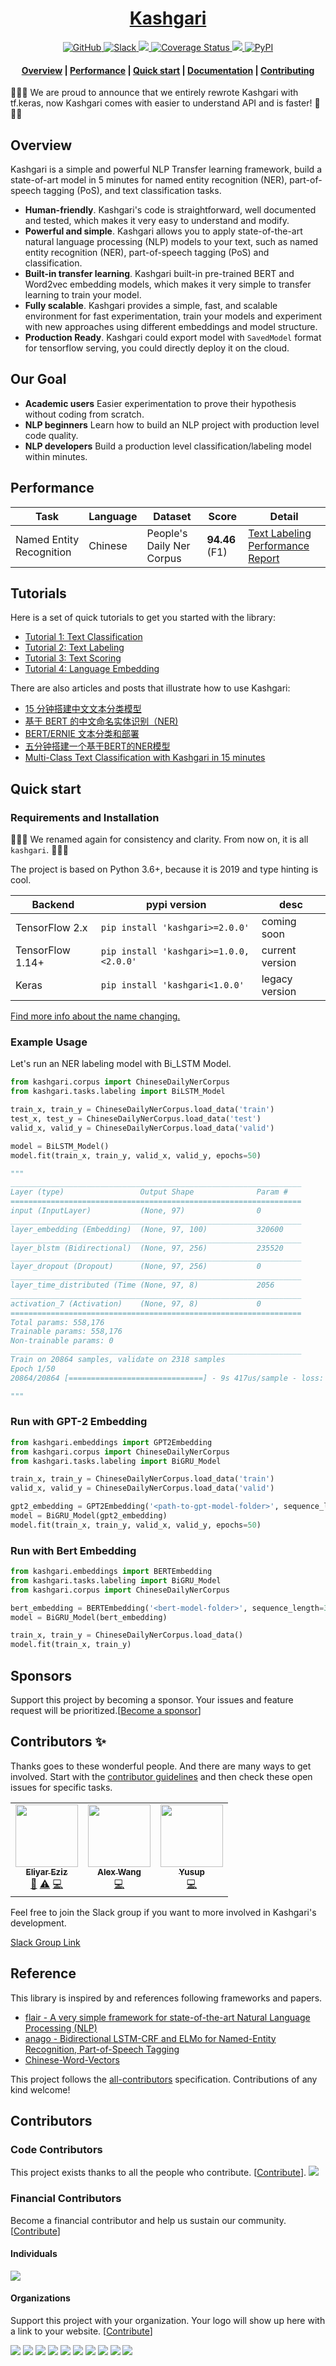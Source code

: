 <!-- prettier-ignore-start -->
<!-- markdownlint-disable -->
<h1 align="center">
    <a href='https://en.wikipedia.org/wiki/Mahmud_al-Kashgari'>Kashgari</a>
</h1>

<p align="center">
    <a href="https://github.com/BrikerMan/kashgari/blob/master/LICENSE">
        <img alt="GitHub" src="https://img.shields.io/github/license/BrikerMan/kashgari.svg?color=blue&style=popout">
    </a>
    <a href="https://join.slack.com/t/kashgari/shared_invite/enQtODU4OTEzNDExNjUyLTY0MzI4MGFkZmRkY2VmMzdmZjRkZTYxMmMwNjMyOTI1NGE5YzQ2OTZkYzA1YWY0NTkyMDdlZGY5MGI5N2U4YzM">
        <img alt="Slack" src="https://img.shields.io/badge/chat-Slack-blueviolet?logo=Slack&style=popout">
    </a>
    <a href="https://travis-ci.com/BrikerMan/Kashgari">
        <img src="https://travis-ci.com/BrikerMan/Kashgari.svg?branch=master"/>
    </a>
    <a href='https://coveralls.io/github/BrikerMan/Kashgari?branch=master'>
        <img src='https://coveralls.io/repos/github/BrikerMan/Kashgari/badge.svg?branch=master' alt='Coverage Status'/>
    </a>
     <a href="https://pepy.tech/project/kashgari">
        <img src="https://pepy.tech/badge/kashgari"/>
    </a>
    <a href="https://pypi.org/project/kashgari/">
        <img alt="PyPI" src="https://img.shields.io/pypi/v/kashgari.svg">
    </a>
</p>

<h4 align="center">
    <a href="#overview">Overview</a> |
    <a href="#performance">Performance</a> |
    <a href="#quick-start">Quick start</a> |
    <a href="https://kashgari.readthedocs.io/">Documentation</a> |
    <a href="https://kashgari.readthedocs.io/about/contributing/">Contributing</a>
</h4>

<!-- markdownlint-enable -->
<!-- prettier-ignore-end -->

🎉🎉🎉 We are proud to announce that we entirely rewrote Kashgari with tf.keras, now Kashgari comes with easier to understand API and is faster! 🎉🎉🎉

## Overview

Kashgari is a simple and powerful NLP Transfer learning framework, build a state-of-art model in 5 minutes for named entity recognition (NER), part-of-speech tagging (PoS), and text classification tasks.

- **Human-friendly**. Kashgari's code is straightforward, well documented and tested, which makes it very easy to understand and modify.
- **Powerful and simple**. Kashgari allows you to apply state-of-the-art natural language processing (NLP) models to your text, such as named entity recognition (NER), part-of-speech tagging (PoS) and classification.
- **Built-in transfer learning**. Kashgari built-in pre-trained BERT and Word2vec embedding models, which makes it very simple to transfer learning to train your model.
- **Fully scalable**. Kashgari provides a simple, fast, and scalable environment for fast experimentation, train your models and experiment with new approaches using different embeddings and model structure.
- **Production Ready**. Kashgari could export model with `SavedModel` format for tensorflow serving, you could directly deploy it on the cloud.

## Our Goal

- **Academic users** Easier experimentation to prove their hypothesis without coding from scratch.
- **NLP beginners** Learn how to build an NLP project with production level code quality.
- **NLP developers** Build a production level classification/labeling model within minutes.

## Performance

| Task                     | Language | Dataset                   | Score          | Detail                                                                                                   |
| ------------------------ | -------- | ------------------------- | -------------- | -------------------------------------------------------------------------------------------------------- |
| Named Entity Recognition | Chinese  | People's Daily Ner Corpus | **94.46** (F1) | [Text Labeling Performance Report](https://kashgari.bmio.net/tutorial/text-labeling/#performance-report) |

## Tutorials

Here is a set of quick tutorials to get you started with the library:

- [Tutorial 1: Text Classification](./docs/tutorial/text-classification.md)
- [Tutorial 2: Text Labeling](./docs/tutorial/text-labeling.md)
- [Tutorial 3: Text Scoring](./docs/tutorial/text-scoring.md)
- [Tutorial 4: Language Embedding](./docs/embeddings/index.md)

There are also articles and posts that illustrate how to use Kashgari:

- [15 分钟搭建中文文本分类模型](https://eliyar.biz/nlp_chinese_text_classification_in_15mins/)
- [基于 BERT 的中文命名实体识别（NER)](https://eliyar.biz/nlp_chinese_bert_ner/)
- [BERT/ERNIE 文本分类和部署](https://eliyar.biz/nlp_train_and_deploy_bert_text_classification/)
- [五分钟搭建一个基于BERT的NER模型](https://www.jianshu.com/p/1d6689851622)
- [Multi-Class Text Classification with Kashgari in 15 minutes](https://medium.com/@BrikerMan/multi-class-text-classification-with-kashgari-in-15mins-c3e744ce971d)

## Quick start

### Requirements and Installation

🎉🎉🎉 We renamed again for consistency and clarity. From now on, it is all `kashgari`. 🎉🎉🎉

The project is based on Python 3.6+, because it is 2019 and type hinting is cool.

| Backend          | pypi version                           | desc            |
| ---------------- | -------------------------------------- | --------------- |
| TensorFlow 2.x   | `pip install 'kashgari>=2.0.0'`        | coming soon     |
| TensorFlow 1.14+ | `pip install 'kashgari>=1.0.0,<2.0.0'` | current version |
| Keras            | `pip install 'kashgari<1.0.0'`         | legacy version  |

[Find more info about the name changing.](https://github.com/BrikerMan/Kashgari/releases/tag/v1.0.0)

### Example Usage

Let's run an NER labeling model with Bi\_LSTM Model.

```python
from kashgari.corpus import ChineseDailyNerCorpus
from kashgari.tasks.labeling import BiLSTM_Model

train_x, train_y = ChineseDailyNerCorpus.load_data('train')
test_x, test_y = ChineseDailyNerCorpus.load_data('test')
valid_x, valid_y = ChineseDailyNerCorpus.load_data('valid')

model = BiLSTM_Model()
model.fit(train_x, train_y, valid_x, valid_y, epochs=50)

"""
_________________________________________________________________
Layer (type)                 Output Shape              Param #
=================================================================
input (InputLayer)           (None, 97)                0
_________________________________________________________________
layer_embedding (Embedding)  (None, 97, 100)           320600
_________________________________________________________________
layer_blstm (Bidirectional)  (None, 97, 256)           235520
_________________________________________________________________
layer_dropout (Dropout)      (None, 97, 256)           0
_________________________________________________________________
layer_time_distributed (Time (None, 97, 8)             2056
_________________________________________________________________
activation_7 (Activation)    (None, 97, 8)             0
=================================================================
Total params: 558,176
Trainable params: 558,176
Non-trainable params: 0
_________________________________________________________________
Train on 20864 samples, validate on 2318 samples
Epoch 1/50
20864/20864 [==============================] - 9s 417us/sample - loss: 0.2508 - acc: 0.9333 - val_loss: 0.1240 - val_acc: 0.9607

"""
```

### Run with GPT-2 Embedding

```python
from kashgari.embeddings import GPT2Embedding
from kashgari.corpus import ChineseDailyNerCorpus
from kashgari.tasks.labeling import BiGRU_Model

train_x, train_y = ChineseDailyNerCorpus.load_data('train')
valid_x, valid_y = ChineseDailyNerCorpus.load_data('valid')

gpt2_embedding = GPT2Embedding('<path-to-gpt-model-folder>', sequence_length=30)
model = BiGRU_Model(gpt2_embedding)
model.fit(train_x, train_y, valid_x, valid_y, epochs=50)
```

### Run with Bert Embedding

```python
from kashgari.embeddings import BERTEmbedding
from kashgari.tasks.labeling import BiGRU_Model
from kashgari.corpus import ChineseDailyNerCorpus

bert_embedding = BERTEmbedding('<bert-model-folder>', sequence_length=30)
model = BiGRU_Model(bert_embedding)

train_x, train_y = ChineseDailyNerCorpus.load_data()
model.fit(train_x, train_y)
```

## Sponsors

Support this project by becoming a sponsor. Your issues and feature request will be prioritized.[[Become a sponsor](https://www.patreon.com/join/brikerman?)]

## Contributors ✨

Thanks goes to these wonderful people. And there are many ways to get involved. Start with the [contributor guidelines](https://kashgari.bmio.net/about/contributing/) and then check these open issues for specific tasks.

<!-- ALL-CONTRIBUTORS-LIST:START - Do not remove or modify this section -->
<!-- prettier-ignore-start -->
<!-- markdownlint-disable -->
<table>
  <tr>
    <td align="center"><a href="https://developers.google.com/community/experts/directory/profile/profile-eliyar_eziz"><img src="https://avatars1.githubusercontent.com/u/9368907?v=4" width="100px;" alt=""/><br /><sub><b>Eliyar Eziz</b></sub></a><br /><a href="https://github.com/BrikerMan/Kashgari/commits?author=BrikerMan" title="Documentation">📖</a> <a href="https://github.com/BrikerMan/Kashgari/commits?author=BrikerMan" title="Tests">⚠️</a> <a href="https://github.com/BrikerMan/Kashgari/commits?author=BrikerMan" title="Code">💻</a></td>
    <td align="center"><a href="http://www.chuanxilu.com"><img src="https://avatars3.githubusercontent.com/u/856746?v=4" width="100px;" alt=""/><br /><sub><b>Alex Wang</b></sub></a><br /><a href="https://github.com/BrikerMan/Kashgari/commits?author=alexwwang" title="Code">💻</a></td>
    <td align="center"><a href="https://github.com/lsgrep"><img src="https://avatars3.githubusercontent.com/u/3893940?v=4" width="100px;" alt=""/><br /><sub><b>Yusup</b></sub></a><br /><a href="https://github.com/BrikerMan/Kashgari/commits?author=lsgrep" title="Code">💻</a></td>
  </tr>
</table>

<!-- markdownlint-enable -->
<!-- prettier-ignore-end -->
<!-- ALL-CONTRIBUTORS-LIST:END -->

Feel free to join the Slack group if you want to more involved in Kashgari's development.

[Slack Group Link](https://join.slack.com/t/kashgari/shared_invite/enQtODU4OTEzNDExNjUyLTY0MzI4MGFkZmRkY2VmMzdmZjRkZTYxMmMwNjMyOTI1NGE5YzQ2OTZkYzA1YWY0NTkyMDdlZGY5MGI5N2U4YzM)

## Reference

This library is inspired by and references following frameworks and papers.

- [flair - A very simple framework for state-of-the-art Natural Language Processing (NLP)](https://github.com/zalandoresearch/flair)
- [anago - Bidirectional LSTM-CRF and ELMo for Named-Entity Recognition, Part-of-Speech Tagging](https://github.com/Hironsan/anago)
- [Chinese-Word-Vectors](https://github.com/Embedding/Chinese-Word-Vectors)

This project follows the [all-contributors](https://github.com/all-contributors/all-contributors) specification. Contributions of any kind welcome!

## Contributors

### Code Contributors

This project exists thanks to all the people who contribute. [[Contribute](CONTRIBUTING.md)].
<a href="https://github.com/BrikerMan/Kashgari/graphs/contributors"><img src="https://opencollective.com/Kashgari/contributors.svg?width=890&button=false" /></a>

### Financial Contributors

Become a financial contributor and help us sustain our community. [[Contribute](https://opencollective.com/Kashgari/contribute)]

#### Individuals

<a href="https://opencollective.com/Kashgari"><img src="https://opencollective.com/Kashgari/individuals.svg?width=890"></a>

#### Organizations

Support this project with your organization. Your logo will show up here with a link to your website. [[Contribute](https://opencollective.com/Kashgari/contribute)]

<a href="https://opencollective.com/Kashgari/organization/0/website"><img src="https://opencollective.com/Kashgari/organization/0/avatar.svg"></a>
<a href="https://opencollective.com/Kashgari/organization/1/website"><img src="https://opencollective.com/Kashgari/organization/1/avatar.svg"></a>
<a href="https://opencollective.com/Kashgari/organization/2/website"><img src="https://opencollective.com/Kashgari/organization/2/avatar.svg"></a>
<a href="https://opencollective.com/Kashgari/organization/3/website"><img src="https://opencollective.com/Kashgari/organization/3/avatar.svg"></a>
<a href="https://opencollective.com/Kashgari/organization/4/website"><img src="https://opencollective.com/Kashgari/organization/4/avatar.svg"></a>
<a href="https://opencollective.com/Kashgari/organization/5/website"><img src="https://opencollective.com/Kashgari/organization/5/avatar.svg"></a>
<a href="https://opencollective.com/Kashgari/organization/6/website"><img src="https://opencollective.com/Kashgari/organization/6/avatar.svg"></a>
<a href="https://opencollective.com/Kashgari/organization/7/website"><img src="https://opencollective.com/Kashgari/organization/7/avatar.svg"></a>
<a href="https://opencollective.com/Kashgari/organization/8/website"><img src="https://opencollective.com/Kashgari/organization/8/avatar.svg"></a>
<a href="https://opencollective.com/Kashgari/organization/9/website"><img src="https://opencollective.com/Kashgari/organization/9/avatar.svg"></a>
